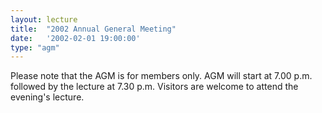 ```yaml
---
layout: lecture
title:  "2002 Annual General Meeting"
date:   '2002-02-01 19:00:00'
type: "agm"
---
```

Please note that the AGM is for members only. AGM will start at 7.00 p.m. followed by the lecture at 7.30 p.m.  Visitors are welcome to attend the evening's lecture.
